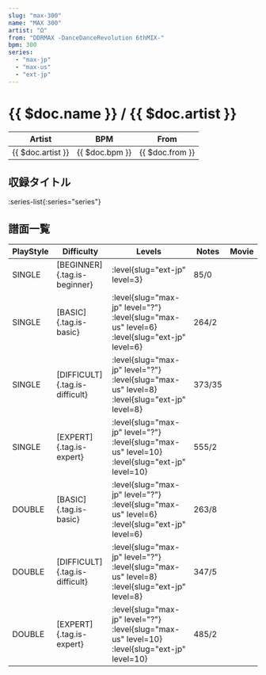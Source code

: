 ```yaml
---
slug: "max-300"
name: "MAX 300"
artist: "Ω"
from: "DDRMAX -DanceDanceRevolution 6thMIX-"
bpm: 300
series:
  - "max-jp"
  - "max-us"
  - "ext-jp"
---
```


# {{ $doc.name }} / {{ $doc.artist }}

|Artist|BPM|From|
|------|---|----|
|{{ $doc.artist }}|{{ $doc.bpm }}|{{ $doc.from }}|

## 収録タイトル

:series-list{:series="series"}

## 譜面一覧

|PlayStyle|Difficulty|Levels|Notes|Movie|
|---------|----------|------|-----|-----|
|SINGLE|[BEGINNER]{.tag.is-beginner}|:level{slug="ext-jp" level=3}|85/0||
|SINGLE|[BASIC]{.tag.is-basic}|:level{slug="max-jp" level="?"} :level{slug="max-us" level=6} :level{slug="ext-jp" level=6}|264/2||
|SINGLE|[DIFFICULT]{.tag.is-difficult}|:level{slug="max-jp" level="?"} :level{slug="max-us" level=8} :level{slug="ext-jp" level=8}|373/35||
|SINGLE|[EXPERT]{.tag.is-expert}|:level{slug="max-jp" level="?"} :level{slug="max-us" level=10} :level{slug="ext-jp" level=10}|555/2||
|DOUBLE|[BASIC]{.tag.is-basic}|:level{slug="max-jp" level="?"} :level{slug="max-us" level=6} :level{slug="ext-jp" level=6}|263/8||
|DOUBLE|[DIFFICULT]{.tag.is-difficult}|:level{slug="max-jp" level="?"} :level{slug="max-us" level=8} :level{slug="ext-jp" level=8}|347/5||
|DOUBLE|[EXPERT]{.tag.is-expert}|:level{slug="max-jp" level="?"} :level{slug="max-us" level=10} :level{slug="ext-jp" level=10}|485/2||
